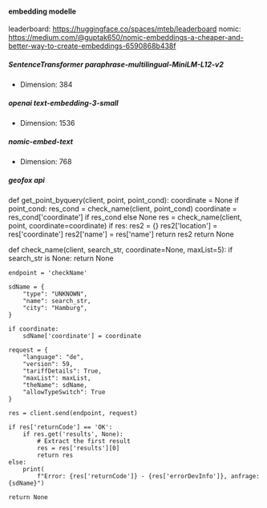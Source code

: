 #### embedding modelle

leaderboard:
https://huggingface.co/spaces/mteb/leaderboard
nomic:
https://medium.com/@guptak650/nomic-embeddings-a-cheaper-and-better-way-to-create-embeddings-6590868b438f

##### SentenceTransformer paraphrase-multilingual-MiniLM-L12-v2

- Dimension: 384

##### openai text-embedding-3-small

- Dimension: 1536

##### nomic-embed-text

- Dimension: 768

##### geofox api

def get_point_byquery(client, point, point_cond):
    coordinate = None
    if point_cond:
        res_cond = check_name(client, point_cond)
        coordinate = res_cond['coordinate'] if res_cond else None
    res = check_name(client, point, coordinate=coordinate)
    if res:
        res2 = {}
        res2['location'] = res['coordinate']
        res2['name'] = res['name']
        return res2
    return None


def check_name(client, search_str, coordinate=None,  maxList=5):
    if search_str is None:
        return None

    endpoint = 'checkName'

    sdName = {
        "type": "UNKNOWN",
        "name": search_str,
        "city": "Hamburg",
    }

    if coordinate:
        sdName['coordinate'] = coordinate

    request = {
        "language": "de",
        "version": 59,
        "tariffDetails": True,
        "maxList": maxList,
        "theName": sdName,
        "allowTypeSwitch": True
    }

    res = client.send(endpoint, request)

    if res['returnCode'] == 'OK':
        if res.get('results', None):
            # Extract the first result
            res = res['results'][0]
            return res
    else:
        print(
            f"Error: {res['returnCode']} - {res['errorDevInfo']}, anfrage: {sdName}")

    return None
